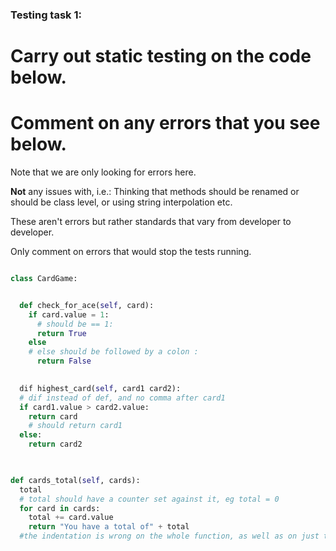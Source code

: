 ### Testing task 1:

# Carry out static testing on the code below.
# Comment on any errors that you see below.

Note that we are only looking for errors here.

**Not** any issues with, i.e.: 
Thinking that methods should be renamed or should be class level, or using string interpolation etc. 

These aren't errors but rather standards that vary from developer to developer. 

Only comment on errors that would stop the tests running.

```python

class CardGame:


  def check_for_ace(self, card):
    if card.value = 1:
      # should be == 1:
      return True
    else
    # else should be followed by a colon :
      return False
   

  dif highest_card(self, card1 card2): 
  # dif instead of def, and no comma after card1
  if card1.value > card2.value:
    return card
    # should return card1
  else:
    return card2
  


def cards_total(self, cards):
  total
  # total should have a counter set against it, eg total = 0
  for card in cards:
    total += card.value
    return "You have a total of" + total
  #the indentation is wrong on the whole function, as well as on just the return statement
```
